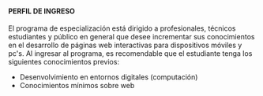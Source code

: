 #### PERFIL DE INGRESO

El programa de especialización está dirigido a profesionales, técnicos estudiantes y público en general que desee incrementar sus conocimientos en el desarrollo de páginas web interactivas para dispositivos móviles y pc's.
Al ingresar al programa, es recomendable que el estudiante tenga los siguientes conocimientos previos:

- Desenvolvimiento en entornos digitales (computación)
- Conocimientos mínimos sobre web
